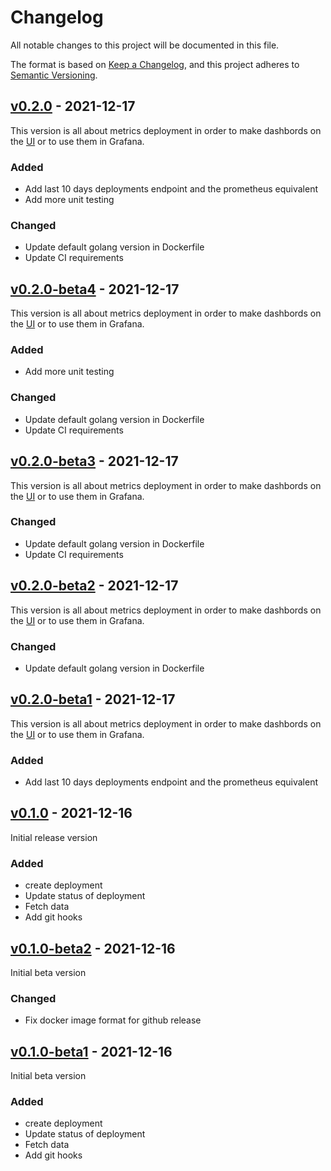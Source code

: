 # Changelog
All notable changes to this project will be documented in this file.

The format is based on [Keep a Changelog](https://keepachangelog.com/en/1.0.0/),
and this project adheres to [Semantic Versioning](https://semver.org/spec/v2.0.0.html).

## [v0.2.0](https://github.com/Lord-Y/versions/releases/tag/v0.2.0) - 2021-12-17

This version is all about metrics deployment in order to make dashbords on the [UI](https://github.com/Lord-Y/versions) or to use them in Grafana.

### Added
- Add last 10 days deployments endpoint and the prometheus equivalent
- Add more unit testing

### Changed
- Update default golang version in Dockerfile
- Update CI requirements

## [v0.2.0-beta4](https://github.com/Lord-Y/versions/releases/tag/v0.2.0-beta4) - 2021-12-17

This version is all about metrics deployment in order to make dashbords on the [UI](https://github.com/Lord-Y/versions) or to use them in Grafana.

### Added
- Add more unit testing

### Changed
- Update default golang version in Dockerfile
- Update CI requirements

## [v0.2.0-beta3](https://github.com/Lord-Y/versions/releases/tag/v0.2.0-beta3) - 2021-12-17

This version is all about metrics deployment in order to make dashbords on the [UI](https://github.com/Lord-Y/versions) or to use them in Grafana.

### Changed
- Update default golang version in Dockerfile
- Update CI requirements

## [v0.2.0-beta2](https://github.com/Lord-Y/versions/releases/tag/v0.2.0-beta2) - 2021-12-17

This version is all about metrics deployment in order to make dashbords on the [UI](https://github.com/Lord-Y/versions) or to use them in Grafana.

### Changed
- Update default golang version in Dockerfile

## [v0.2.0-beta1](https://github.com/Lord-Y/versions/releases/tag/v0.2.0-beta1) - 2021-12-17

This version is all about metrics deployment in order to make dashbords on the [UI](https://github.com/Lord-Y/versions) or to use them in Grafana.

### Added
- Add last 10 days deployments endpoint and the prometheus equivalent

## [v0.1.0](https://github.com/Lord-Y/versions/releases/tag/v0.1.0) - 2021-12-16

Initial release version

### Added
- create deployment
- Update status of deployment
- Fetch data
- Add git hooks

## [v0.1.0-beta2](https://github.com/Lord-Y/versions/releases/tag/v0.1.0-beta2) - 2021-12-16

Initial beta version

### Changed

- Fix docker image format for github release

## [v0.1.0-beta1](https://github.com/Lord-Y/versions/releases/tag/v0.1.0-beta1) - 2021-12-16

Initial beta version

### Added
- create deployment
- Update status of deployment
- Fetch data
- Add git hooks
